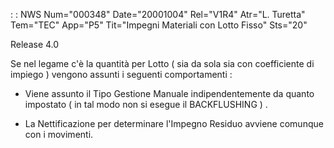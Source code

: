  :  : NWS Num="000348" Date="20001004" Rel="V1R4" Atr="L. Turetta" Tem="TEC" App="P5" Tit="Impegni Materiali con Lotto Fisso" Sts="20"

Release 4.0

Se nel legame c'è la quantità per Lotto ( sia da sola sia con coefficiente di impiego ) vengono assunti i seguenti comportamenti  : 

   -  Viene assunto il Tipo Gestione Manuale indipendentemente da quanto impostato ( in tal modo non si esegue il BACKFLUSHING ) .

   -  La Nettificazione per determinare l'Impegno Residuo avviene comunque con i movimenti.



